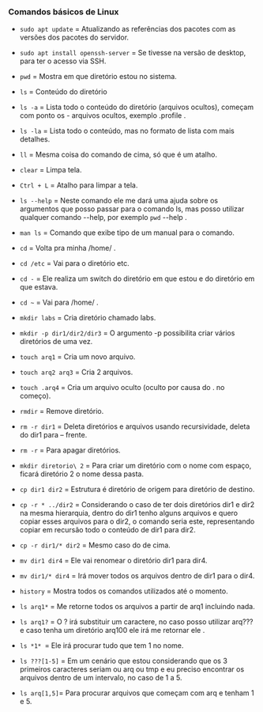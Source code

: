 ### Comandos básicos de Linux 

  

- `sudo apt update` = Atualizando as referências dos pacotes com as versões dos pacotes do servidor. 

- `sudo apt install openssh-server` = Se tivesse na versão de desktop, para ter o acesso via SSH. 

- `pwd` = Mostra em que diretório estou no sistema. 

- `ls` = Conteúdo do diretório 

- `ls -a` = Lista todo o conteúdo do diretório (arquivos ocultos), começam com ponto os - arquivos ocultos, exemplo .profile . 

- `ls -la` = Lista todo o conteúdo, mas no formato de lista com mais detalhes. 

- `ll` = Mesma coisa do comando de cima, só que é um atalho. 

- `clear` = Limpa tela. 

- `Ctrl + L` = Atalho para limpar a tela. 

- `ls --help` = Neste comando ele me dará uma ajuda sobre os argumentos que posso passar para o comando ls, mas posso utilizar qualquer comando --help, por exemplo `pwd` --help . 

- `man ls` = Comando que exibe tipo de um manual para o comando. 

- `cd` = Volta pra minha /home/ . 

- `cd /etc` = Vai para o diretório etc. 

- `cd -` = Ele realiza um switch do diretório em que estou e do diretório em que estava. 

- `cd ~` = Vai para /home/ . 

- `mkdir labs` = Cria diretório chamado labs. 

- `mkdir -p dir1/dir2/dir3` = O argumento -p possibilita criar vários diretórios de uma vez. 

- `touch arq1` = Cria um novo arquivo. 

- `touch arq2 arq3` = Cria 2 arquivos. 

- `touch .arq4` = Cria um arquivo oculto (oculto por causa do . no começo). 

- `rmdir` = Remove diretório. 

- `rm -r dir1` = Deleta diretórios e arquivos usando recursividade, deleta do dir1 para – frente. 

- `rm -r` = Para apagar diretórios. 

- `mkdir diretorio\ 2` = Para criar um diretório com o nome com espaço, ficará diretório 2 o nome dessa pasta. 

- `cp dir1 dir2` = Estrutura é diretório de origem para diretório de destino. 

- `cp -r * ../dir2` = Considerando o caso de ter dois diretórios dir1 e dir2 na mesma hierarquia, dentro do dir1 tenho alguns arquivos e quero copiar esses arquivos para o dir2, o comando seria este, representando copiar em recursão todo o conteúdo de dir1 para dir2. 

- `cp -r dir1/* dir2` = Mesmo caso do de cima. 

- `mv dir1 dir4` = Ele vai renomear o diretório dir1 para dir4. 

- `mv dir1/* dir4` = Irá mover todos os arquivos dentro de dir1 para o dir4. 

- `history` = Mostra todos os comandos utilizados até o momento. 

- `ls arq1*` = Me retorne todos os arquivos a partir de arq1 incluindo nada. 

- `ls arq1?` = O ? irá substituir um caractere, no caso posso utilizar arq??? e caso tenha um diretório arq100 ele irá me retornar ele . 

- `ls *1* `= Ele irá procurar tudo que tem 1 no nome. 

- `ls ???[1-5]` = Em um cenário que estou considerando que os 3 primeiros caracteres seriam ou arq ou tmp e eu preciso encontrar os arquivos dentro de um intervalo, no caso de 1 a 5. 

- `ls arq[1,5]`= Para procurar arquivos que começam com arq e tenham 1 e 5. 
